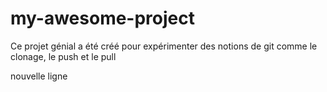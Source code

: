 # my-awesome-project

Ce projet génial a été créé pour expérimenter des notions de git comme le clonage, le push et le pull

nouvelle ligne

